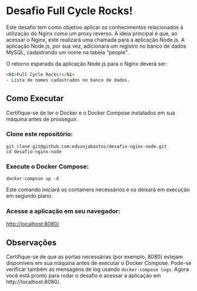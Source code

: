 # Desafio Full Cycle Rocks!

Este desafio tem como objetivo aplicar os conhecimentos relacionados à utilização do Nginx como um proxy reverso. A ideia principal é que, ao acessar o Nginx, este realizará uma chamada para a aplicação Node.js. A aplicação Node.js, por sua vez, adicionará um registro no banco de dados MySQL, cadastrando um nome na tabela "people".

O retorno esperado da aplicação Node.js para o Nginx deverá ser:

```html
<h1>Full Cycle Rocks!</h1>
- Lista de nomes cadastrados no banco de dados.
```
## Como Executar
Certifique-se de ter o Docker e o Docker Compose instalados em sua máquina antes de prosseguir.

### Clone este repositório:
```
git clone git@github.com:edsonjabastos/desafio-nginx-node.git
cd desafio-nginx-node
```
### Execute o Docker Compose:
```
docker-compose up -d
```
Este comando iniciará os containers necessários e os deixará em execução em segundo plano.
### Acesse a aplicação em seu navegador:
[http://localhost:8080/](http://localhost:8080/)

## Observações
Certifique-se de que as portas necessárias (por exemplo, 8080) estejam disponíveis em sua máquina antes de executar o Docker Compose.
Pode-se verificar também as mensagens de log usando ```docker-compose logs```.
Agora você está pronto para rodar o desafio e acessar a aplicação em http://localhost:8080/.
